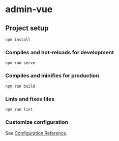 # admin-vue

## Project setup

```{sh}
npm install
```

### Compiles and hot-reloads for development

```{sh}
npm run serve
```

### Compiles and minifies for production

```{sh}
npm run build
```

### Lints and fixes files

```{sh}
npm run lint
```

### Customize configuration

See [Configuration Reference](https://cli.vuejs.org/config/).
